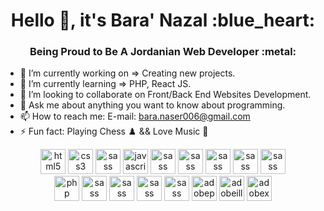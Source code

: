<h1 align="center">Hello 👋, it's Bara' Nazal :blue_heart:
</h1>
<h3 align="center">Being Proud to Be A Jordanian Web Developer :metal:
</h3>

- 🔭 I’m currently working on => Creating new projects.
- 🌱 I’m currently learning => PHP, React JS.
- 👯 I’m looking to collaborate on Front/Back End Websites Development.
- 💬 Ask me about anything you want to know about programming.
- 📫 How to reach me: E-mail: bara.naser006@gmail.com
- ⚡ Fun fact: Playing Chess :chess_pawn: && Love Music :musical_note:

<p align="center">
  <img src="https://raw.githubusercontent.com/yanalshoubaki/baranazal/main/icons/html.svg" alt="html5" width="40" height="40"/>
  <img src="https://raw.githubusercontent.com/yanalshoubaki/baranazal/main/icons/css.svg" alt="css3" width="40" height="40"/> 
  <img src="https://raw.githubusercontent.com/yanalshoubaki/baranazal/main/icons/sass.svg" alt="sass" width="40" height="40"/> 
  <img src="https://raw.githubusercontent.com/yanalshoubaki/baranazal/main/icons/javascript.svg" alt="javascript" width="40" height="40"/> 
    <img src="https://raw.githubusercontent.com/yanalshoubaki/baranazal/main/icons/bootstrap-5-1.svg" alt="sass" width="40" height="40"/> 
  <img src="https://raw.githubusercontent.com/yanalshoubaki/baranazal/main/icons/tailwindcss.svg" alt="sass" width="40" height="40"/> 
  <img src="https://raw.githubusercontent.com/yanalshoubaki/baranazal/main/icons/reactjs.svg" alt="sass" width="40" height="40"/> 
  <img src="https://raw.githubusercontent.com/yanalshoubaki/baranazal/main/icons/redux.svg" alt="sass" width="40" height="40"/> 
  <img src="https://raw.githubusercontent.com/yanalshoubaki/baranazal/main/icons/nodejs.svg" alt="sass" width="40" height="40"/> 
  <br>
  <img src="https://raw.githubusercontent.com/yanalshoubaki/baranazal/main/icons/php.svg" alt="php" width="40" height="40"/> 
    <img src="https://raw.githubusercontent.com/yanalshoubaki/baranazal/main/icons/laravel.svg" alt="sass" width="40" height="40"/> 
  <img src="https://raw.githubusercontent.com/yanalshoubaki/baranazal/main/icons/mysql.svg" alt="sass" width="40" height="40"/> 
  <img src="https://raw.githubusercontent.com/yanalshoubaki/baranazal/main/icons/git-icon.svg" alt="sass" width="40" height="40"/> 
  <img src="https://raw.githubusercontent.com/yanalshoubaki/baranazal/main/icons/heroku-4.svg" alt="sass" width="40" height="40"/> 
  <img src="https://raw.githubusercontent.com/yanalshoubaki/baranazal/main/icons/adobe%20(2).svg" alt="adobephotoshop" width="40" height="40"/> 
  <img src="https://raw.githubusercontent.com/yanalshoubaki/baranazal/main/icons/adobe%20(1).svg" alt="adobeillustrator" width="40" height="40"/> 
  <img src="https://raw.githubusercontent.com/yanalshoubaki/baranazal/main/icons/adobe.svg" alt="adobexd" width="40" height="40"/> 
</p>
